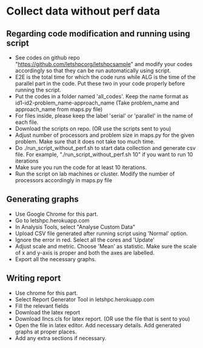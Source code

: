 # Collect data without perf data

## Regarding code modification and running using script

* See codes on github repo "https://github.com/letshpcorg/letshpcsample" and modify your codes accordingly so that they can be run automatically using script.
* E2E is the total time for which the code runs while ALG is the time of the parallel part in the code. Put these two in your code properly before running the script.
* Put the codes in a folder named 'all_codes'. Keep the name format as id1-id2-problem_name-approach_name (Take problem_name and approach_name from maps.py file)
* For files inside, please keep the label 'serial' or 'parallel' in the name of each file.
* Download the scripts on repo. (OR use the scripts sent to you)
* Adjust number of processors and problem size in maps.py for the given problem. Make sure that it does not take too much time.
* Do ./run_script_without_perf.sh <number of runs> to start data collection and generate csv file. For example, "./run_script_without_perf.sh 10" if you want to run 10 iterations
* Make sure you run the code for at least 10 iterations. 
* Run the script on lab machines or cluster. Modify the number of processors accordingly in maps.py file



## Generating graphs

* Use Google Chrome for this part.
* Go to letshpc.herokuapp.com
* In Analysis Tools, select "Analyse Custom Data"
* Upload CSV file generated after running script using 'Normal' option.
* Ignore the error in red. Select all the cores and 'Update'
* Adjust scale and metric. Choose 'Mean' as statistic. Make sure the scale of x and y-axis is proper and both the axes are labelled.
* Export all the necessary graphs.


## Writing report

* Use chrome for this part.
* Select Report Generator Tool in letshpc.herokuapp.com
* Fill the relevant fields
* Download the latex report
* Download llncs.cls for latex report. (OR use the file that is sent to you)
* Open the file in latex editor. Add necessary details. Add generated graphs at proper places.
* Add any extra sections if necessary.
